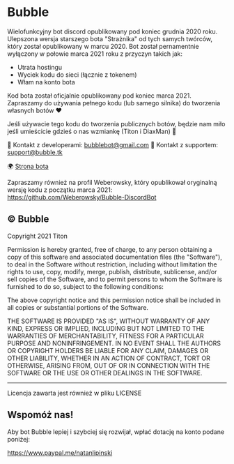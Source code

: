 # Bubble

Wielofunkcyjny bot discord opublikowany pod koniec grudnia 2020 roku.
Ulepszona wersja starszego bota "Strażnika" od tych samych twórców, który został opublikowany w marcu 2020.
Bot został pernamentnie wyłączony w połowie marca 2021 roku z przyczyn takich jak:
- Utrata hostingu
- Wyciek kodu do sieci (łącznie z tokenem)
- Włam na konto bota

Kod bota został oficjalnie opublikowany pod koniec marca 2021. Zapraszamy do używania pełnego kodu (lub
samego silnika) do tworzenia własnych botów ❤

Jeśli używacie tego kodu do tworzenia publicznych botów, będzie nam miło jeśli umieścicie gdzieś o nas wzmiankę (Titon i DiaxMan) 🤗

📧 Kontakt z developerami: bubblebot@gmail.com
🤝 Kontakt z supportem: support@bubble.tk

🌍 [Strona bota](https://bubble.tk)

Zapraszamy również na profil Weberowsky, który opublikował oryginalną wersję kodu z początku marca 2021: https://github.com/Weberowsky/Bubble-DiscordBot

© Bubble
--------------------------------------------------------------------------------------
Copyright 2021 Titon

Permission is hereby granted, free of charge, to any person obtaining a copy of this software and associated documentation files (the "Software"), to deal in the Software without restriction, including without limitation the rights to use, copy, modify, merge, publish, distribute, sublicense, and/or sell copies of the Software, and to permit persons to whom the Software is furnished to do so, subject to the following conditions:

The above copyright notice and this permission notice shall be included in all copies or substantial portions of the Software.

THE SOFTWARE IS PROVIDED "AS IS", WITHOUT WARRANTY OF ANY KIND, EXPRESS OR IMPLIED, INCLUDING BUT NOT LIMITED TO THE WARRANTIES OF MERCHANTABILITY, FITNESS FOR A PARTICULAR PURPOSE AND NONINFRINGEMENT. IN NO EVENT SHALL THE AUTHORS OR COPYRIGHT HOLDERS BE LIABLE FOR ANY CLAIM, DAMAGES OR OTHER LIABILITY, WHETHER IN AN ACTION OF CONTRACT, TORT OR OTHERWISE, ARISING FROM, OUT OF OR IN CONNECTION WITH THE SOFTWARE OR THE USE OR OTHER DEALINGS IN THE SOFTWARE.

----------------------------------------------------------------------------------------

Licencja zawarta jest również w pliku LICENSE


Wspomóż nas!
-------------------------------------------------------------------------------------
Aby bot Bubble lepiej i szybciej się rozwijał, wpłać dotację na konto podane
poniżej:

https://www.paypal.me/natanlipinski
